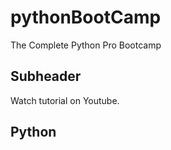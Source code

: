 # pythonBootCamp
The Complete Python Pro Bootcamp

## Subheader

Watch tutorial on Youtube.

## Python

